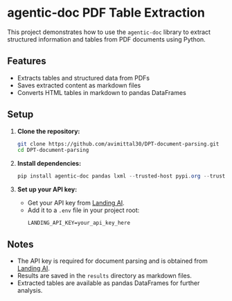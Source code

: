 # agentic-doc PDF Table Extraction

This project demonstrates how to use the `agentic-doc` library to extract structured information and tables from PDF documents using Python.

## Features
- Extracts tables and structured data from PDFs
- Saves extracted content as markdown files
- Converts HTML tables in markdown to pandas DataFrames

## Setup

1. **Clone the repository:**
   ```sh
   git clone https://github.com/avimittal30/DPT-document-parsing.git
   cd DPT-document-parsing
   ```

2. **Install dependencies:**
   ```powershell
   pip install agentic-doc pandas lxml --trusted-host pypi.org --trusted-host files.pythonhosted.org
   ```

3. **Set up your API key:**
   - Get your API key from [Landing AI](https://landing.ai/).
   - Add it to a `.env` file in your project root:
     ```env
     LANDING_API_KEY=your_api_key_here
     ```
## Notes
- The API key is required for document parsing and is obtained from [Landing AI](https://landing.ai/).
- Results are saved in the `results` directory as markdown files.
- Extracted tables are available as pandas DataFrames for further analysis.

